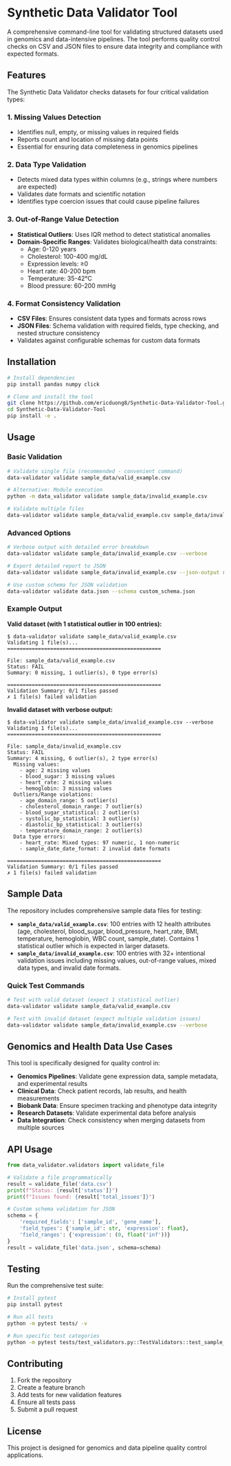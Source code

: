 # Synthetic Data Validator Tool

A comprehensive command-line tool for validating structured datasets used in genomics and data-intensive pipelines. The tool performs quality control checks on CSV and JSON files to ensure data integrity and compliance with expected formats.

## Features

The Synthetic Data Validator checks datasets for four critical validation types:

### 1. Missing Values Detection
- Identifies null, empty, or missing values in required fields
- Reports count and location of missing data points
- Essential for ensuring data completeness in genomics pipelines

### 2. Data Type Validation
- Detects mixed data types within columns (e.g., strings where numbers are expected)
- Validates date formats and scientific notation
- Identifies type coercion issues that could cause pipeline failures

### 3. Out-of-Range Value Detection
- **Statistical Outliers**: Uses IQR method to detect statistical anomalies
- **Domain-Specific Ranges**: Validates biological/health data constraints:
  - Age: 0-120 years
  - Cholesterol: 100-400 mg/dL
  - Expression levels: ≥0
  - Heart rate: 40-200 bpm
  - Temperature: 35-42°C
  - Blood pressure: 60-200 mmHg

### 4. Format Consistency Validation
- **CSV Files**: Ensures consistent data types and formats across rows
- **JSON Files**: Schema validation with required fields, type checking, and nested structure consistency
- Validates against configurable schemas for custom data formats

## Installation

```bash
# Install dependencies
pip install pandas numpy click

# Clone and install the tool
git clone https://github.com/ericduong8/Synthetic-Data-Validator-Tool.git
cd Synthetic-Data-Validator-Tool
pip install -e .
```

## Usage

### Basic Validation
```bash
# Validate single file (recommended - convenient command)
data-validator validate sample_data/valid_example.csv

# Alternative: Module execution
python -m data_validator validate sample_data/invalid_example.csv

# Validate multiple files
data-validator validate sample_data/valid_example.csv sample_data/invalid_example.csv
```

### Advanced Options
```bash
# Verbose output with detailed error breakdown
data-validator validate sample_data/invalid_example.csv --verbose

# Export detailed report to JSON
data-validator validate sample_data/invalid_example.csv --json-output report.json

# Use custom schema for JSON validation
data-validator validate data.json --schema custom_schema.json
```

### Example Output

**Valid dataset (with 1 statistical outlier in 100 entries):**
```
$ data-validator validate sample_data/valid_example.csv
Validating 1 file(s)...
==================================================

File: sample_data/valid_example.csv
Status: FAIL
Summary: 0 missing, 1 outlier(s), 0 type error(s)

==================================================
Validation Summary: 0/1 files passed
✗ 1 file(s) failed validation
```

**Invalid dataset with verbose output:**
```
$ data-validator validate sample_data/invalid_example.csv --verbose
Validating 1 file(s)...
==================================================

File: sample_data/invalid_example.csv
Status: FAIL
Summary: 4 missing, 6 outlier(s), 2 type error(s)
  Missing values:
    - age: 2 missing values
    - blood_sugar: 3 missing values
    - heart_rate: 2 missing values
    - hemoglobin: 3 missing values
  Outliers/Range violations:
    - age_domain_range: 5 outlier(s)
    - cholesterol_domain_range: 7 outlier(s)
    - blood_sugar_statistical: 2 outlier(s)
    - systolic_bp_statistical: 3 outlier(s)
    - diastolic_bp_statistical: 3 outlier(s)
    - temperature_domain_range: 2 outlier(s)
  Data type errors:
    - heart_rate: Mixed types: 97 numeric, 1 non-numeric
    - sample_date_date_format: 2 invalid date formats

==================================================
Validation Summary: 0/1 files passed
✗ 1 file(s) failed validation
```

## Sample Data

The repository includes comprehensive sample data files for testing:

- **`sample_data/valid_example.csv`**: 100 entries with 12 health attributes (age, cholesterol, blood_sugar, blood_pressure, heart_rate, BMI, temperature, hemoglobin, WBC count, sample_date). Contains 1 statistical outlier which is expected in larger datasets.
- **`sample_data/invalid_example.csv`**: 100 entries with 32+ intentional validation issues including missing values, out-of-range values, mixed data types, and invalid date formats.

### Quick Test Commands
```bash
# Test with valid dataset (expect 1 statistical outlier)
data-validator validate sample_data/valid_example.csv

# Test with invalid dataset (expect multiple validation issues)
data-validator validate sample_data/invalid_example.csv --verbose
```

## Genomics and Health Data Use Cases

This tool is specifically designed for quality control in:

- **Genomics Pipelines**: Validate gene expression data, sample metadata, and experimental results
- **Clinical Data**: Check patient records, lab results, and health measurements
- **Biobank Data**: Ensure specimen tracking and phenotype data integrity
- **Research Datasets**: Validate experimental data before analysis
- **Data Integration**: Check consistency when merging datasets from multiple sources

## API Usage

```python
from data_validator.validators import validate_file

# Validate a file programmatically
result = validate_file('data.csv')
print(f"Status: {result['status']}")
print(f"Issues found: {result['total_issues']}")

# Custom schema validation for JSON
schema = {
    'required_fields': ['sample_id', 'gene_name'],
    'field_types': {'sample_id': str, 'expression': float},
    'field_ranges': {'expression': (0, float('inf'))}
}
result = validate_file('data.json', schema=schema)
```

## Testing

Run the comprehensive test suite:

```bash
# Install pytest
pip install pytest

# Run all tests
python -m pytest tests/ -v

# Run specific test categories
python -m pytest tests/test_validators.py::TestValidators::test_sample_data_files -v
```

## Contributing

1. Fork the repository
2. Create a feature branch
3. Add tests for new validation features
4. Ensure all tests pass
5. Submit a pull request

## License

This project is designed for genomics and data pipeline quality control applications.
